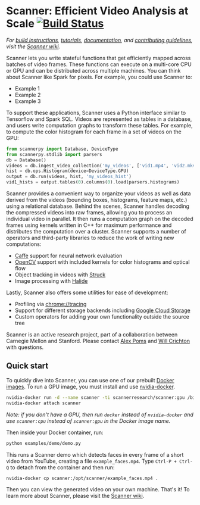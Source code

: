 # Scanner: Efficient Video Analysis at Scale [![Build Status](https://travis-ci.org/scanner-research/scanner.svg?branch=master)](https://travis-ci.com/apoms/scanner) #

_For [build instructions](https://github.com/scanner-research/scanner/wiki/Building-Scanner), [tutorials](https://github.com/scanner-research/scanner/wiki/Getting-started), [documentation](https://github.com/scanner-research/scanner/wiki/Documentation), and [contributing guidelines](https://github.com/apoms/scanner/wiki/Contributing), visit the [Scanner wiki](https://github.com/scanner-research/scanner/wiki)._

Scanner lets you write stateful functions that get efficiently mapped across batches of video frames. These functions can execute on a multi-core CPU or GPU and can be distributed across multiple machines. You can think about Scanner like Spark for pixels. For example, you could use Scanner to:

* Example 1
* Example 2
* Example 3

To support these applications, Scanner uses a Python interface similar to Tensorflow and Spark SQL. Videos are represented as tables in a database, and users write computation graphs to transform these tables. For example, to compute the color histogram for each frame in a set of videos on the GPU:

```python
from scannerpy import Database, DeviceType
from scannerpy.stdlib import parsers
db = Database()
videos = db.ingest_video_collection('my_videos', ['vid1.mp4', 'vid2.mkv'])
hist = db.ops.Histogram(device=DeviceType.GPU)
output = db.run(videos, hist, 'my_videos_hist')
vid1_hists = output.tables(0).columns(0).load(parsers.histograms)
```

Scanner provides a convenient way to organize your videos as well as data derived from the videos (bounding boxes, histograms, feature maps, etc.) using a relational database. Behind the scenes, Scanner handles decoding the compressed videos into raw frames, allowing you to process an individual video in parallel. It then runs a computation graph on the decoded frames using kernels written in C++ for maximum performance and distributes the computation over a cluster. Scanner supports a number of operators and third-party libraries to reduce the work of writing new computations:

* [Caffe](https://github.com/bvlc/caffe) support for neural network evaluation
* [OpenCV](https://github.com/opencv/opencv) support with included kernels for color histograms and optical flow
* Object tracking in videos with [Struck](https://github.com/samhare/struck)
* Image processing with [Halide](http://halide-lang.org/)

Lastly, Scanner also offers some utilities for ease of development:

* Profiling via [chrome://tracing](https://www.chromium.org/developers/how-tos/trace-event-profiling-tool)
* Support for different storage backends including [Google Cloud Storage](https://cloud.google.com/storage/)
* Custom operators for adding your own functionality outside the source tree

Scanner is an active research project, part of a collaboration between Carnegie Mellon and Stanford. Please contact [Alex Poms](https://github.com/apoms) and [Will Crichton](https://github.com/willcrichton) with questions.

## Quick start ##

To quickly dive into Scanner, you can use one of our prebuilt [Docker images](https://hub.docker.com/r/scannerresearch/scanner). To run a GPU image, you must install and use [nvidia-docker](https://github.com/NVIDIA/nvidia-docker).

```bash
nvidia-docker run -d --name scanner -ti scannerresearch/scanner:gpu /bin/bash
nvidia-docker attach scanner
```

_Note: if you don't have a GPU, then run `docker` instead of `nvidia-docker` and use `scanner:cpu` instead of `scanner:gpu` in the Docker image name._

Then inside your Docker container, run:

```bash
python examples/demo/demo.py
```

This runs a Scanner demo which detects faces in every frame of a short video from YouTube, creating a file `example_faces.mp4`. Type `Ctrl-P + Ctrl-Q` to detach from the container and then run:

```bash
nvidia-docker cp scanner:/opt/scanner/example_faces.mp4 .
```

Then you can view the generated video on your own machine. That's it! To learn more about Scanner, please visit the [Scanner wiki](https://github.com/apoms/scanner/wiki).

